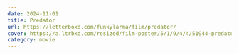 ```yaml
---
date: 2024-11-01
title: Predator
url: https://letterboxd.com/funkylarma/film/predator/
cover: https://a.ltrbxd.com/resized/film-poster/5/1/9/4/4/51944-predator-0-230-0-345-crop.jpg?v=48eadd2372
category: movie
---
```

